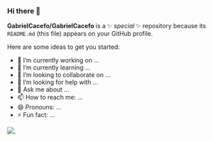 ### Hi there 👋

**GabrielCacefo/GabrielCacefo** is a ✨ _special_ ✨ repository because its `README.md` (this file) appears on your GitHub profile.

Here are some ideas to get you started:

- 🔭 I’m currently working on ...
- 🌱 I’m currently learning ...
- 👯 I’m looking to collaborate on ...
- 🤔 I’m looking for help with ...
- 💬 Ask me about ...
- 📫 How to reach me: ...
- 😄 Pronouns: ...
- ⚡ Fun fact: ...

![](https://media4.giphy.com/media/v1.Y2lkPTc5MGI3NjExcGtieDg5cTR6bXo4bDY3ZXVrZnZwempyNXM3ZDJsdjllc2piYWxiNyZlcD12MV9pbnRlcm5hbF9naWZfYnlfaWQmY3Q9Zw/ck69E9GRgzWOk7WmV5/giphy.gif).
